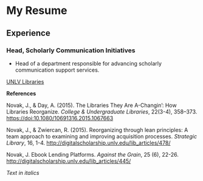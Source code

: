 
# My Resume

## Experience

### Head, Scholarly Communication Initiatives

- Head of a department responsible for advancing scholarly communication support services.

[UNLV Libraries](http://www.library.unlv.edu)



**References**

Novak, J., & Day, A. (2015). The Libraries They Are A-Changin’: How Libraries Reorganize. *College & Undergraduate Libraries*, 22(3-4), 358–373. [https://doi:10.1080/10691316.2015.1067663](https://doi:10.1080/10691316.2015.1067663)

Novak, J., & Zwiercan, R. (2015). Reorganizing through lean principles: A team approach to examining and improving acquisition processes. *Strategic Library*, 16, 1-4. [http://digitalscholarship.unlv.edu/lib_articles/478/
](http://digitalscholarship.unlv.edu/lib_articles/478/
)

Novak, J. Ebook Lending Platforms. *Against the Grain*, 25 (6), 22-26.
http://digitalscholarship.unlv.edu/lib_articles/445/


*Text in italics*
